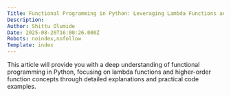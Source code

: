 ```yaml
---
Title: Functional Programming in Python: Leveraging Lambda Functions and Higher-Order Functions
Description: 
Author: Shittu Olumide
Date: 2025-08-26T16:00:26.000Z
Robots: noindex,nofollow
Template: index
---
```

This article will provide you with a deep understanding of functional programming in Python, focusing on lambda functions and higher-order function concepts through detailed explanations and practical code examples.